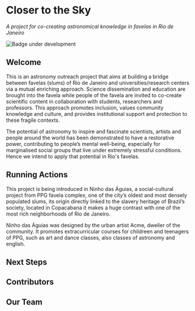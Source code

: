 # Closer to the Sky
*A project for co-creating astronomical knowledge in favelas in Rio de Janeiro*

![Badge under development](http://img.shields.io/static/v1?label=STATUS&message=under%20Development&color=GREEN&style=for-the-badge)


## Welcome
This is an astronomy outreach project that aims at building a bridge between favelas (slums) of Rio de Janeiro and universities/research centers via a mutual enriching approach. Science dissemination and education are brought into the favela while people of the favela are invited to co-create scientific content in collaboration with students, researchers and professors. This approach promotes inclusion, values community knowledge and culture, and provides institutional support and protection to these fragile contexts.

The potential of astronomy to inspire and fascinate scientists, artists and people around the world has been demonstrated to have a restorative power, contributing to people’s mental well-being, especially for marginalised social groups that live under extremely stressful conditions. Hence we intend to apply that potential in Rio's favelas.

## Running Actions
This project is being introduced in Ninho das Águias, a social-cultural project from PPG favela complex, one of the city’s oldest and most densely populated slums, its origin directly linked to the slavery heritage of Brazil’s society, located in Copacabana it makes a huge contrast with one of the most rich neighborhoods of Rio de Janeiro.

Ninho das Águias was designed by the urban artist Acme, dweller of the community. It promotes extracurricular courses for childreen and teenagers of PPG, such as art and dance classes, also classes of astronomy and english. 

## Next Steps



## Contributors


## Our Team
